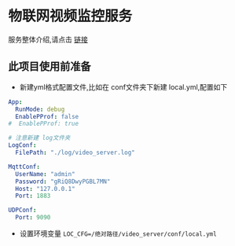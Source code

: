 # 物联网视频监控服务

服务整体介绍,请点击 [链接](./docs/project_introduce.md)

## 此项目使用前准备

* 新建yml格式配置文件,比如在 conf文件夹下新建 local.yml,配置如下

```yaml
App:
  RunMode: debug
  EnablePProf: false
#  EnablePProf: true

# 注意新建 log文件夹
LogConf:
  FilePath: "./log/video_server.log"

MqttConf:
  UserName: "admin"
  Password: "gRiQ8DwyPGBL7MN"
  Host: "127.0.0.1"
  Port: 1883

UDPConf:
  Port: 9090

```

* 设置环境变量
  ```LOC_CFG=/绝对路径/video_server/conf/local.yml```

